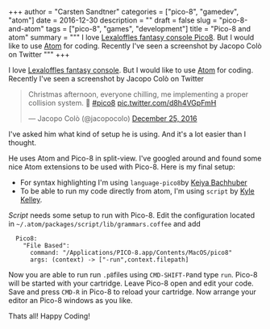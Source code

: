 +++
author = "Carsten Sandtner"
categories = ["pico-8", "gamedev", "atom"]
date = 2016-12-30
description = ""
draft = false
slug = "pico-8-and-atom"
tags = ["pico-8", "games", "development"]
title = "Pico-8 and atom"
summary = """
I love [Lexaloffles fantasy console Pico8](http://www.lexaloffle.com/pico-8.php). But I would like to use [Atom](https://atom.io/) for coding. Recently I've seen a screenshot by Jacopo Colò on Twitter
"""
+++

I love [Lexaloffles fantasy console](http://www.lexaloffle.com/pico-8.php). But I would like to use [Atom](https://atom.io/) for coding. Recently I've seen a screenshot by Jacopo Colò on Twitter

<blockquote class="twitter-tweet" data-lang="en"><p lang="en" dir="ltr">Christmas afternoon, everyone chilling, me implementing a proper collision system. 💪 <a href="https://twitter.com/hashtag/pico8?src=hash">#pico8</a> <a href="https://t.co/d8h4VGpFmH">pic.twitter.com/d8h4VGpFmH</a></p>&mdash; Jacopo Colò (@jacopocolo) <a href="https://twitter.com/jacopocolo/status/813033799906951168">December 25, 2016</a></blockquote>
<script async src="//platform.twitter.com/widgets.js" charset="utf-8"></script>

I've asked him what kind of setup he is using. And it's a lot easier than I thought.

He uses Atom and Pico-8 in split-view. I've googled around and found some nice Atom extensions to be used with Pico-8. Here is my final setup:

* For syntax highlighting I'm using `language-pico8`by [Keiya Bachhuber](https://github.com/keiyakins/language-pico8)
* To be able to run my code directly from atom, I'm using `script` by [Kyle Kelley](https://github.com/rgbkrk/atom-script).

_Script_ needs some setup to run with Pico-8. Edit the configuration located in `~/.atom/packages/script/lib/grammars.coffee` and add

```
  Pico8:
    "File Based":
      command: "/Applications/PICO-8.app/Contents/MacOS/pico8"
      args: (context) -> ["-run",context.filepath]
```

Now you are able to run run `.p8`files using `CMD-SHIFT-P`and type `run`. Pico-8 will be started with your cartridge. Leave Pico-8 open and edit your code. Save and press `CMD-R` in Pico-8 to reload your cartridge. Now arrange your editor an Pico-8 windows as you like.

Thats all! Happy Coding!